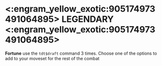 # <:engram_yellow_exotic:905174973491064895> LEGENDARY <:engram_yellow_exotic:905174973491064895>

**Fortune** use the `tdt$draft` command 3 times. Choose one of the options to add to your moveset for the rest of the combat